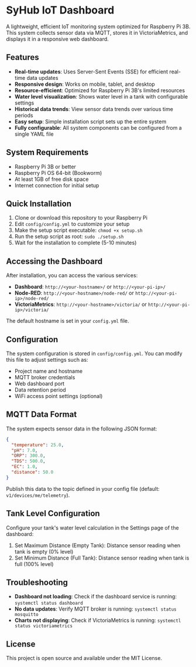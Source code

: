 # SyHub IoT Dashboard

A lightweight, efficient IoT monitoring system optimized for Raspberry Pi 3B. This system collects sensor data via MQTT, stores it in VictoriaMetrics, and displays it in a responsive web dashboard.

## Features

- **Real-time updates**: Uses Server-Sent Events (SSE) for efficient real-time data updates
- **Responsive design**: Works on mobile, tablet, and desktop
- **Resource-efficient**: Optimized for Raspberry Pi 3B's limited resources
- **Water level visualization**: Shows water level in a tank with configurable settings
- **Historical data trends**: View sensor data trends over various time periods
- **Easy setup**: Simple installation script sets up the entire system
- **Fully configurable**: All system components can be configured from a single YAML file

## System Requirements

- Raspberry Pi 3B or better
- Raspberry Pi OS 64-bit (Bookworm)
- At least 1GB of free disk space
- Internet connection for initial setup

## Quick Installation

1. Clone or download this repository to your Raspberry Pi
2. Edit `config/config.yml` to customize your setup
3. Make the setup script executable: `chmod +x setup.sh`
4. Run the setup script as root: `sudo ./setup.sh`
5. Wait for the installation to complete (5-10 minutes)

## Accessing the Dashboard

After installation, you can access the various services:

- **Dashboard**: `http://<your-hostname>/` or `http://<your-pi-ip>/`
- **Node-RED**: `http://<your-hostname>/node-red/` or `http://<your-pi-ip>/node-red/`
- **VictoriaMetrics**: `http://<your-hostname>/victoria/` or `http://<your-pi-ip>/victoria/`

The default hostname is set in your `config.yml` file.

## Configuration

The system configuration is stored in `config/config.yml`. You can modify this file to adjust settings such as:

- Project name and hostname
- MQTT broker credentials
- Web dashboard port
- Data retention period
- WiFi access point settings (optional)

## MQTT Data Format

The system expects sensor data in the following JSON format:

```json
{
  "temperature": 25.0,
  "pH": 7.0,
  "ORP": 300.0,
  "TDS": 500.0,
  "EC": 1.0,
  "distance": 50.0
}
```

Publish this data to the topic defined in your config file (default: `v1/devices/me/telemetry`).

## Tank Level Configuration

Configure your tank's water level calculation in the Settings page of the dashboard:

1. Set Maximum Distance (Empty Tank): Distance sensor reading when tank is empty (0% level)
2. Set Minimum Distance (Full Tank): Distance sensor reading when tank is full (100% level)

## Troubleshooting

- **Dashboard not loading**: Check if the dashboard service is running: `systemctl status dashboard`
- **No data updates**: Verify MQTT broker is running: `systemctl status mosquitto`
- **Charts not displaying**: Check if VictoriaMetrics is running: `systemctl status victoriametrics`

## License

This project is open source and available under the MIT License. 